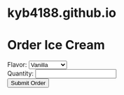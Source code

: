 # kyb4188.github.io
<!DOCTYPE html>
<html lang="en">
<head>
  <meta charset="UTF-8">
  <meta name="viewport" content="width=device-width, initial-scale=1.0">
  <title>Order Ice Cream</title>
  <script type="module">
    // Firebase 설정
    import { initializeApp } from "https://www.gstatic.com/firebasejs/9.17.1/firebase-app.js";
    import { getDatabase, ref, push } from "https://www.gstatic.com/firebasejs/9.17.1/firebase-database.js";

    const firebaseConfig = {
      apiKey: "your-api-key",
      authDomain: "your-auth-domain",
      databaseURL: "your-database-url",
      projectId: "your-project-id",
      storageBucket: "your-storage-bucket",
      messagingSenderId: "your-messaging-sender-id",
      appId: "your-app-id"
    };

    const app = initializeApp(firebaseConfig);
    const database = getDatabase(app);

    // 주문 데이터 전송 함수
    async function submitOrder(event) {
      event.preventDefault();

      const flavor = document.getElementById('flavor').value;
      const quantity = document.getElementById('quantity').value;

      if (!flavor || !quantity) {
        alert('Please fill in all fields.');
        return;
      }

      const ordersRef = ref(database, 'orders');
      await push(ordersRef, { flavor, quantity, timestamp: Date.now() });

      alert('Order submitted successfully!');
      document.getElementById('orderForm').reset();
    }
  </script>
</head>
<body>
  <h1>Order Ice Cream</h1>
  <form id="orderForm" onsubmit="submitOrder(event)">
    <label for="flavor">Flavor:</label>
    <select id="flavor" name="flavor" required>
      <option value="vanilla">Vanilla</option>
      <option value="chocolate">Chocolate</option>
      <option value="strawberry">Strawberry</option>
    </select>
    <br>
    <label for="quantity">Quantity:</label>
    <input type="number" id="quantity" name="quantity" min="1" required>
    <br>
    <button type="submit">Submit Order</button>
  </form>
</body>
</html>
